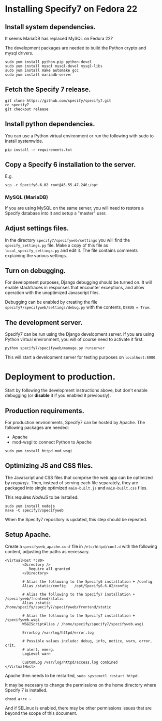 # Installing Specify7 on Fedora 22

## Install system dependencies.

It seems MariaDB has replaced MySQL on Fedora 22?

The development packages are needed to build the Python crypto and
mysql drivers.

```
sudo yum install python-pip python-devel
sudo yum install mysql mysql-devel mysql-libs
sudo yum install make automake gcc
sudo yum install mariadb-server
```

## Fetch the Specify 7 release.

```
git clone https://github.com/specify/specify7.git
cd specify7
git checkout release
```

## Install python dependencies.

You can use a Python virtual environment or run the following with
sudo to install systemwide.

```
pip install -r requirements.txt
```

## Copy a Specify 6 installation to the server.

E.g.

```
scp -r Specify6.6.02 root@45.55.47.246:/opt
```

### MySQL (MariaDB)

If you are using MySQL on the same server, you will need to restore a
Specify database into it and setup a "master" user.

## Adjust settings files.
In the directory `specify7/specifyweb/settings` you will find the
`specify_settings.py` file. Make a copy of this file as
`local_specify_settings.py` and edit it. The file contains comments
explaining the various settings.
    
## Turn on debugging.
For development purposes, Django debugging should be turned on. It
will enable stacktraces in responses that encounter exceptions, and
allow operation with the unoptimized Javascript files. 

Debugging can be enabled by creating the file
`specify7/specifyweb/settings/debug.py` with the contents, `DEBUG =
True`.

## The development server.
Specify7 can be run using the Django development server. If you are
using Python virtual environment, you will of course need to activate
it first.

    python specify7/specifyweb/manage.py runserver

This will start a development server for testing purposes on
`localhost:8000`.


# Deployment to production.
Start by following the development instructions above, but don't
enable debugging (or **disable** it if you enabled it previously).


## Production requirements.
For production environments, Specify7 can be hosted by Apache. The
following packages are needed:

* Apache
* mod-wsgi to connect Python to Apache

```
sudo yum install httpd mod_wsgi
```


## Optimizing JS and CSS files.
The Javascript and CSS files that comprise the web app can be
optimized by *requirejs*. Then, instead of serving each file
separately, they are packaged into single optimized `main-built.js`
and `main-built.css` files.

This requires *NodeJS* to be installed.

```
sudo yum install nodejs
make -C specify7/specifyweb
```

When the Specify7 repository is updated, this step should be repeated.

## Setup Apache.
Create a `specifyweb_apache.conf` file in
`/etc/httpd/conf.d` with the following content, adjusting the paths as
necessary.

```aconf
<VirtualHost *:80>
        <Directory />
           Require all granted
        </Directory>

        # Alias the following to the Specify6 installation + /config
        Alias /static/config    /opt/Specify6.6.02/config

        # Alias the following to the Specify7 installation + /specifyweb/frontend/static
        Alias /static           /home/specify/specify7/specifyweb/frontend/static

        # Alias the following to the Specify7 installation + /specifyweb.wsgi
        WSGIScriptAlias / /home/specify/specify7/specifyweb.wsgi

        ErrorLog /var/log/httpd/error.log

        # Possible values include: debug, info, notice, warn, error, crit,
        # alert, emerg.
        LogLevel warn

        CustomLog /var/log/httpd/access.log combined
</VirtualHost>
```

Apache then needs to be restarted, `sudo systemctl restart httpd`.

It may be necesary to change the permissions on the home directory
where Specify 7 is installed.

```
chmod a+rx ~
```

And if SELinux is enabled, there may be other permissions issues that
are beyond the scope of this document.
